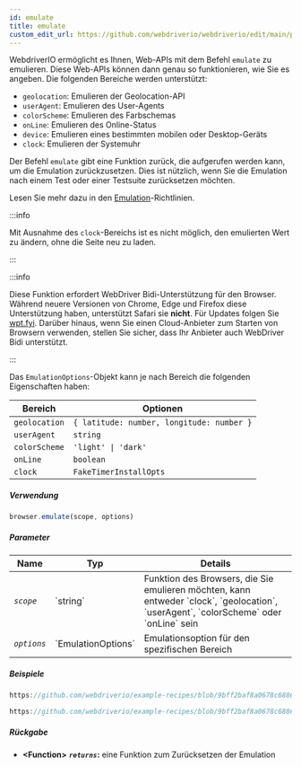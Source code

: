 ```yaml
---
id: emulate
title: emulate
custom_edit_url: https://github.com/webdriverio/webdriverio/edit/main/packages/webdriverio/src/commands/browser/emulate.ts
---
```


WebdriverIO ermöglicht es Ihnen, Web-APIs mit dem Befehl `emulate` zu emulieren. Diese Web-APIs können dann genau so funktionieren, wie Sie es angeben. Die folgenden Bereiche werden unterstützt:

- `geolocation`: Emulieren der Geolocation-API
- `userAgent`: Emulieren des User-Agents
- `colorScheme`: Emulieren des Farbschemas
- `onLine`: Emulieren des Online-Status
- `device`: Emulieren eines bestimmten mobilen oder Desktop-Geräts
- `clock`: Emulieren der Systemuhr

Der Befehl `emulate` gibt eine Funktion zurück, die aufgerufen werden kann, um die Emulation zurückzusetzen. Dies ist nützlich, wenn Sie die Emulation nach einem Test oder einer Testsuite zurücksetzen möchten.

Lesen Sie mehr dazu in den [Emulation](/docs/emulation)-Richtlinien.

:::info

Mit Ausnahme des `clock`-Bereichs ist es nicht möglich, den emulierten Wert zu ändern, ohne die Seite neu zu laden.

:::

:::info

Diese Funktion erfordert WebDriver Bidi-Unterstützung für den Browser. Während neuere Versionen von Chrome, Edge und Firefox diese Unterstützung haben, unterstützt Safari sie __nicht__. Für Updates folgen Sie [wpt.fyi](https://wpt.fyi/results/webdriver/tests/bidi/script/add_preload_script/add_preload_script.py?label=experimental&label=master&aligned).
Darüber hinaus, wenn Sie einen Cloud-Anbieter zum Starten von Browsern verwenden, stellen Sie sicher, dass Ihr Anbieter auch WebDriver Bidi unterstützt.

:::

Das `EmulationOptions`-Objekt kann je nach Bereich die folgenden Eigenschaften haben:

| Bereich       | Optionen                                         |
|---------------|--------------------------------------------------|
| `geolocation` | `{ latitude: number, longitude: number }`        |
| `userAgent`   | `string`                                         |
| `colorScheme` | `'light' \| 'dark'`                              |
| `onLine`      | `boolean`                                        |
| `clock`       | `FakeTimerInstallOpts`                           |

##### Verwendung

```js
browser.emulate(scope, options)
```

##### Parameter

<table>
  <thead>
    <tr>
      <th>Name</th><th>Typ</th><th>Details</th>
    </tr>
  </thead>
  <tbody>
    <tr>
      <td><code><var>scope</var></code></td>
      <td>`string`</td>
      <td>Funktion des Browsers, die Sie emulieren möchten, kann entweder `clock`, `geolocation`, `userAgent`, `colorScheme` oder `onLine` sein</td>
    </tr>
    <tr>
      <td><code><var>options</var></code></td>
      <td>`EmulationOptions`</td>
      <td>Emulationsoption für den spezifischen Bereich</td>
    </tr>
  </tbody>
</table>

##### Beispiele

```js reference title="example.js" useHTTPS
https://github.com/webdriverio/example-recipes/blob/9bff2baf8a0678c6886f8591d9fc8dea201895d3/emulate/example.js#L4-L18
```

```js reference title="example.js" useHTTPS
https://github.com/webdriverio/example-recipes/blob/9bff2baf8a0678c6886f8591d9fc8dea201895d3/emulate/example.js#L20-L36
```

##### Rückgabe

- **&lt;Function&gt;**
            **<code><var>returns</var></code>:**   eine Funktion zum Zurücksetzen der Emulation
